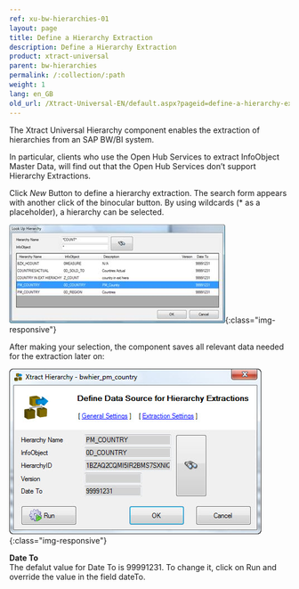 ```yaml
---
ref: xu-bw-hierarchies-01
layout: page
title: Define a Hierarchy Extraction
description: Define a Hierarchy Extraction
product: xtract-universal
parent: bw-hierarchies
permalink: /:collection/:path
weight: 1
lang: en_GB
old_url: /Xtract-Universal-EN/default.aspx?pageid=define-a-hierarchy-extraction
---
```


The Xtract Universal Hierarchy component enables the extraction of hierarchies from an SAP BW/BI system.

In particular, clients who use the Open Hub Services to extract InfoObject Master Data, will find out that the Open Hub Services don’t support Hierarchy Extractions.

Click *New* Button to define a hierarchy extraction. The search form appears with another click of the binocular button. By using wildcards (* as a placeholder), a hierarchy can be selected.

![Look-Up-Hierarchy](/img/content/Look-Up-Hierarchy.png){:class="img-responsive"}

After making your selection, the component saves all relevant data needed for the extraction later on:

![Define-Data-Source-Hierarchy](/img/content/Define-Data-Source-Hierarchy.jpg){:class="img-responsive"}

**Date To**<br>
The defalut value for Date To is 99991231. To change it, click on Run and override the value in the field dateTo. 